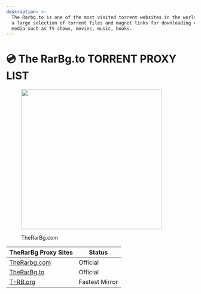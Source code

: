 ```yaml
---
description: >-
  The Rarbg.to is one of the most visited torrent websites in the world. It has
  a large selection of torrent files and magnet links for downloading various
  media such as TV shows, movies, music, books.
---
```


# 💿 The RarBg.to TORRENT PROXY LIST

<figure><img src="https://raw.githubusercontent.com/torrentsproxylist/torrentsproxylist.github.io/master/.gitbook/assets/therarbg.svg" alt="" width="375"><figcaption><p>TheRarBg.com</p></figcaption></figure>

| TheRarBg Proxy Sites                 | Status         |
| ------------------------------------ | -------------- |
| [TheRarbg.com](https://therarbg.com) | Official       |
| [TheRarBg.to](https://therarbg.to)   | Official       |
| [T-RB.org](https://t-rb.org)         | Fastest Mirror |

